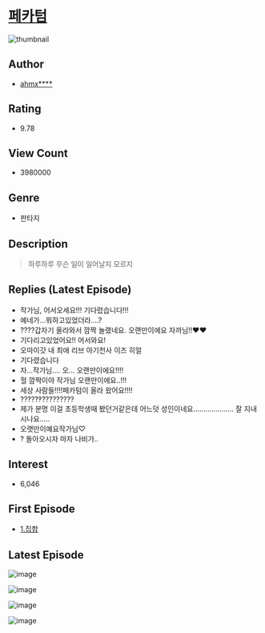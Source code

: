 # [페카텀](https://comic.naver.com/bestChallenge/list?titleId=668486)
![thumbnail](https://image-comic.pstatic.net/user_contents_data/challenge_comic/2018/03/03/296107/thumbnail_202x1648f4dbba3_fe8e_4451_a167_b3b4cf21b88f_00001300.JPEG)

## Author
- [ahmx****](https://comic.naver.com/artistTitle?id=296107)

## Rating
- 9.78

## View Count
- 3980000

## Genre
- 판타지

## Description
> 하루하루 무슨 일이 일어날지 모르지

## Replies (Latest Episode)
- 작가님, 어서오세요!!! 기다렸습니다!!!
- 예네가...뭐하고있었더라....?
- ????갑자기 올라와서 깜짝 놀랬네요. 오랜만이에요 자까님!!♥♥
- 기다리고있었어요!! 어서와요!
- 오마이갓 내 최애 리브 아기천사 이즈 히얼
- 기다렸습니다
- 자...작가님.... 오... 오랜만이에요!!!!
- 헐 깜짝이야 작가님 오랜만이에요..!!!
- 세상 사람들!!!!페카텀이 올라 왔어요!!!!
- ?????‽?????????
- 제가 분명 이걸 초등학생때 봤던거같은데 어느덧 성인이네요.................... 잘 지내시나요.....
- 오랫만이예요작가님♡
- ? 돌아오시자 마자 나비가..

## Interest
- 6,046

## First Episode
- [1.집합](https://comic.naver.com/bestChallenge/detail?titleId=668486&no=1)

## Latest Episode
![image](https://image-comic.pstatic.net/user_contents_data/challenge_comic/2022/08/27/296107/upload_7017796114572654903.jpeg)

![image](https://image-comic.pstatic.net/user_contents_data/challenge_comic/2022/08/27/296107/upload_7147553681439207526.jpeg)

![image](https://image-comic.pstatic.net/user_contents_data/challenge_comic/2022/08/27/296107/upload_7018407447352390968.jpeg)

![image](https://image-comic.pstatic.net/user_contents_data/challenge_comic/2022/08/27/296107/upload_3630239078323271991.jpeg)
